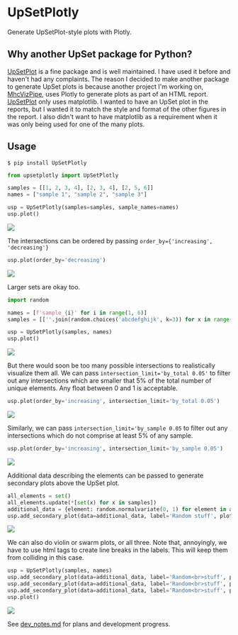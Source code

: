 # UpSetPlotly

Generate UpSetPlot-style plots with Plotly.

## Why another UpSet package for Python?

[UpSetPlot](https://github.com/jnothman/UpSetPlot) is a fine package and is well maintained. I have used it before and 
haven't had any complaints. The reason I decided to make another package to generate 
UpSet plots is because another project I'm working on, [MhcVizPipe](https://github.com/CaronLab/MhcVizPipe), uses 
Plotly to generate plots as part of an HTML report. [UpSetPlot](https://github.com/jnothman/UpSetPlot) only uses 
matplotlib. I wanted to have an UpSet plot in the reports, but I wanted it to 
match the style and format of the other figures in the report. I also didn't want to have matplotlib as a requirement 
when it was only being used for one of the many plots.

## Usage

```shell
$ pip install UpSetPlotly
```

```python
from upsetplotly import UpSetPlotly

samples = [[1, 2, 3, 4], [2, 3, 4], [2, 5, 6]]
names = ["sample 1", "sample 2", "sample 3"]

usp = UpSetPlotly(samples=samples, sample_names=names)
usp.plot()
```

![](.README_images/basic_upsetplot.png)

The intersections can be ordered by passing `order_by={'increasing', 'decreasing'}`

```python
usp.plot(order_by='decreasing')
```
![](.README_images/decreasing_upsetplot.png)

Larger sets are okay too.

```python
import random

names = [f'sample_{i}' for i in range(1, 6)]
samples = [[''.join(random.choices('abcdefghijk', k=3)) for x in range(random.randint(1000, 3000))] for i in range(5)]

usp = UpSetPlotly(samples, names)
usp.plot()
```

![](.README_images/bigger_example.png)

But there would soon be too many possible intersections to realistically visualize them all. 
We can pass `intersection_limit='by_total 0.05'` to filter out any intersections which are smaller
that 5% of the total number of unique elements. Any float between 0 and 1 is acceptable.

```python
usp.plot(order_by='increasing', intersection_limit='by_total 0.05')
```

![](.README_images/bigger_example_by_total_filter.png)

Similarly, we can pass `intersection_limit='by_sample 0.05` to filter out any intersections which
do not comprise at least 5% of any sample.

```python
usp.plot(order_by='increasing', intersection_limit='by_sample 0.05')
```

![](.README_images/bigger_example_by_sample_filtered.png)

Additional data describing the elements can be passed to generate secondary plots above the 
UpSet plot.

```python
all_elements = set()
all_elements.update(*[set(x) for x in samples])
additional_data = {element: random.normalvariate(0, 1) for element in all_elements}
usp.add_secondary_plot(data=additional_data, label='Random stuff', plot_type='box')
```

![](.README_images/w_secondary_boxplot.png)

We can also do violin or swarm plots, or all three. Note that, annoyingly, we have to use html tags to create
line breaks in the labels. This will keep them from colliding in this case.

```python
usp = UpSetPlotly(samples, names)
usp.add_secondary_plot(data=additional_data, label='Random<br>stuff', plot_type='box')
usp.add_secondary_plot(data=additional_data, label='Random<br>stuff', plot_type='violin')
usp.add_secondary_plot(data=additional_data, label='Random<br>stuff', plot_type='swarm')
usp.plot()
```

![](.README_images/w_all_secondary_plots.png)

See [dev_notes.md](./dev_notes.md) for plans and development progress.